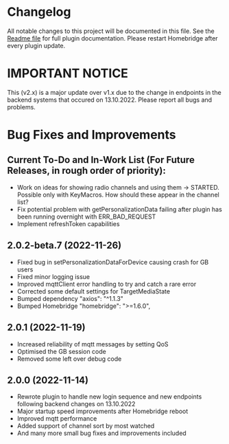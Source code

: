 # Changelog
All notable changes to this project will be documented in this file.
See the [Readme file](https://github.com/jsiegenthaler/homebridge-eosstb/blob/master/README.md) for full plugin documentation.
Please restart Homebridge after every plugin update.

# IMPORTANT NOTICE
This (v2.x) is a major update over v1.x due to the change in endpoints in the backend systems that occured on 13.10.2022.
Please report all bugs and problems.


# Bug Fixes and Improvements

## Current To-Do and In-Work List (For Future Releases, in rough order of priority):
* Work on ideas for showing radio channels and using them -> STARTED. Possible only with KeyMacros. How should these appear in the channel list?
* Fix potential problem with getPersonalizationData failing after plugin has been running overnight with ERR_BAD_REQUEST
* Implement refreshToken capabilities


## 2.0.2-beta.7 (2022-11-26)
* Fixed bug in setPersonalizationDataForDevice causing crash for GB users
* Fixed minor logging issue
* Improved mqttClient error handling to try and catch a rare error
* Corrected some default settings for TargetMediaState
* Bumped dependency "axios": "^1.1.3"
* Bumped Homebridge "homebridge": ">=1.6.0",


## 2.0.1 (2022-11-19)
* Increased reliability of mqtt messages by setting QoS
* Optimised the GB session code
* Removed some left over debug code


## 2.0.0 (2022-11-14)
* Rewrote plugin to handle new login sequence and new endpoints following backend changes on 13.10.2022
* Major startup speed improvements after Homebridge reboot
* Improved mqtt performance
* Added support of channel sort by most watched
* And many more small bug fixes and improvements included